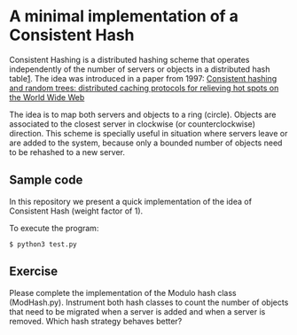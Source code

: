 # A minimal implementation of a Consistent Hash

Consistent Hashing is a distributed hashing scheme that operates independently
of the number of servers or objects in a distributed hash
table[1](https://www.toptal.com/big-data/consistent-hashing). The idea was
introduced in a paper from 1997: [Consistent hashing and random trees:
distributed caching protocols for relieving hot spots on the World Wide
Web](https://www.cs.princeton.edu/courses/archive/fall09/cos518/papers/chash.pdf)

The idea is to map both servers and objects to a ring (circle). Objects are
associated to the closest server in clockwise (or counterclockwise) direction.
This scheme is specially useful in situation where servers leave or are added to
the system, because only a bounded number of objects need to be rehashed to a
new server.

## Sample code

In this repository we present a quick implementation of the idea of Consistent
Hash (weight factor of 1).

To execute the program:

`$ python3 test.py`


## Exercise

Please complete the implementation of the Modulo hash class (ModHash.py).
Instrument both hash classes to count the number of objects that need to be
migrated when a server is added and when a server is removed. Which hash
strategy behaves better?
